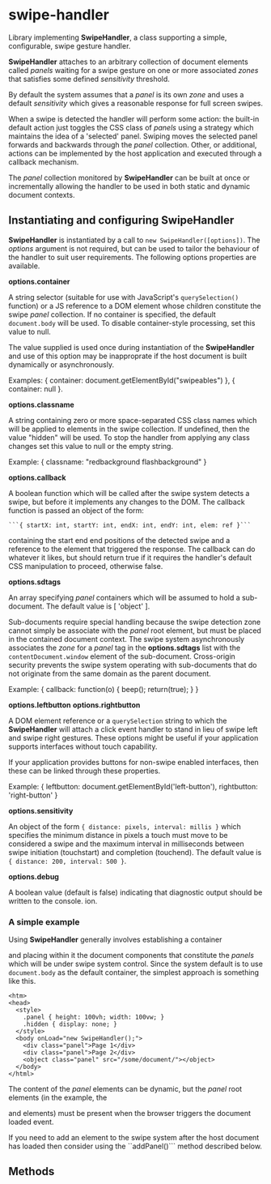 # swipe-handler

Library implementing __SwipeHandler__, a class supporting a simple, configurable,
swipe gesture handler.

__SwipeHandler__ attaches to an arbitrary collection of document elements called
_panels_ waiting for a swipe gesture on one or more associated _zones_ that
satisfies some defined _sensitivity_ threshold.

By default the system assumes that a _panel_ is its own _zone_ and uses a
default _sensitivity_ which gives a reasonable response for full screen
swipes.

When a swipe is detected the handler will perform some action: the built-in default
action just toggles the CSS class of _panels_ using a strategy which maintains the
idea of a 'selected' panel.  Swiping moves the selected panel forwards and backwards
through the _panel_ collection.  Other, or additional, actions can be implemented
by the host application and executed through a callback mechanism.

The _panel_ collection monitored by __SwipeHandler__ can be built at once or
incrementally allowing the handler to be used in both static and dynamic document
contexts.

## Instantiating and configuring SwipeHandler

__SwipeHandler__ is instantiated by a call to ```new SwipeHandler([options])```.
The _options_ argument is not required, but can be used to tailor the behaviour of
the handler to suit user requirements.  The following options properties are available.

__options.container__

A string selector (suitable for use with JavaScript's ```querySelection()``` function)
or a JS reference to a DOM element whose children constitute the swipe _panel_ collection.
If no container is specified, the default ```document.body``` will be used.  To disable
container-style processing, set this value to null.

The value supplied is used once during instantiation of the __SwipeHandler__ and use of
this option may be inapproprate if the host document is built dynamically or asynchronously.

Examples: { container: document.getElementById("swipeables") }, { container: null }.

__options.classname__

A string containing zero or more space-separated CSS class names which will be applied
to elements in the swipe collection.  If undefined, then the value "hidden" will be used.
To stop the handler from applying any class changes set this value to null or the empty
string.

Example: { classname: "redbackground flashbackground" }

__options.callback__

A boolean function which will be called after the swipe system detects a swipe, but before
it implements any changes to the DOM.  The callback function is passed an object of the form:

    ```{ startX: int, startY: int, endX: int, endY: int, elem: ref }```
    
containing the start end end positions of the detected swipe and a reference to the element
that triggered the response.  The callback can do whatever it likes, but should return true
if it requires the handler's default CSS manipulation to proceed, otherwise false.

__options.sdtags__

An array specifying _panel_ containers which will be assumed to hold a sub-document.  The
default value is [ 'object' ].

Sub-documents require special handling because the swipe detection zone cannot simply be
associate with the _panel_ root element, but must be placed in the contained document
context.  The swipe system asynchronously associates the _zone_ for a _panel_ tag in the
__options.sdtags__ list with the ```contentDocument.window``` element of the
sub-document.  Cross-origin security prevents the swipe system operating with sub-documents
that do not originate from the same domain as the parent document.

Example: { callback: function(o) { beep(); return(true); } }

__options.leftbutton__
__options.rightbutton__

A DOM element reference or a ```querySelection``` string to which the __SwipeHandler__ will
attach a click event handler to stand in lieu of swipe left and swipe right gestures.  These
options might be useful if your application supports interfaces without touch capability.

If your application provides buttons for non-swipe enabled interfaces, then these can be
linked through these properties.

Example: { leftbutton: document.getElementById('left-button'), rightbutton: 'right-button' }

__options.sensitivity__

An object of the form ```{ distance: pixels, interval: millis }``` which specifies the minimum
distance in pixels a touch must move to be considered a swipe and the maximum interval in
milliseconds between swipe initiation (touchstart) and completion (touchend).  The default value
is ```{ distance: 200, interval: 500 }```.

__options.debug__

A boolean value (default is false) indicating that diagnostic output should be written to
the console.
ion.
  
### A simple example

Using __SwipeHandler__ generally involves establishing a container <div> and placing
within it the document components that constitute the _panels_ which will be under
swipe system control.  Since the system default is to use ```document.body``` as the
default container, the simplest approach is something like this.
```
<htm>
<head>
  <style>
    .panel { height: 100vh; width: 100vw; }
    .hidden { display: none; }
  </style>
  <body onLoad="new SwipeHandler();">
    <div class="panel">Page 1</div>
    <div class="panel">Page 2</div>
    <object class="panel" src="/some/document/"></object>
  </body>
</html>
```
The content of the _panel_ elements can be dynamic, but the _panel_ root elements (in
the example, the <div> and <object> elements) must be present when the browser triggers
the document loaded event.
    
If you need to add an element to the swipe system after the host document has loaded
then consider using the ``addPanel()``` method described below.

## Methods
